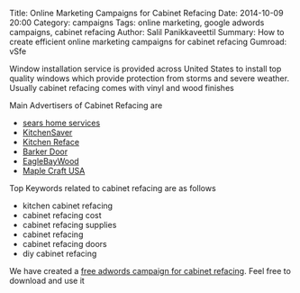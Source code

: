 Title: Online Marketing Campaigns for Cabinet Refacing
Date: 2014-10-09 20:00
Category: campaigns
Tags: online marketing, google adwords campaigns, cabinet refacing
Author: Salil Panikkaveettil
Summary: How to create efficient online marketing campaigns for cabinet refacing
Gumroad: vSfe

Window installation service is provided across United States to install top quality windows which provide protection from storms and severe weather. Usually cabinet refacing comes with vinyl and wood finishes

Main Advertisers of Cabinet Refacing are 

- [sears home services](http://www.searshomeimprovements.com/ "sears home services Cabinet Refacing")
- [KitchenSaver](http://www.kitchensaverpa.com/ "KitchenSaver Cabinet Refacing")
- [Kitchen Reface](http://www.kitchenreface.com/ "Kitchen Reface Cabinet Refacing")
- [Barker Door](http://www.barkerdoor.com/ "Barker Door Cabinet Refacing")
- [EagleBayWood](http://www.eaglebaywood.com/ "EagleBayWood Cabinet Refacing")
- [Maple Craft USA](http://www.maplecraftusa.com/ "Maple Craft USA Cabinet Refacing")

Top Keywords related to cabinet refacing are as follows

- kitchen cabinet refacing
- cabinet refacing cost
- cabinet refacing supplies
- cabinet refacing
- cabinet refacing doors
- diy cabinet refacing

We have created a [free adwords campaign for cabinet refacing](https://gumroad.com/l/vSfe "free adwords campaign for cabinet refacing"). Feel free to download and use it


